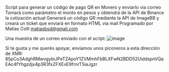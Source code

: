 Script para generar un código de pago QR en Monero y enviarlo via correo
Tomará como parámetro el monto en pesos y obtendrá de la API de Binance la cotización actual
Generará un código QR mediante la API de ImageBB y creará un ticket que enviará en formato HTML via mail
Programado por Matias Colli <matiasbsd@gmail.com>

Una muestra de un correo enviado con el script:
![image](https://github.com/matiasbsd/xmrqrpayment/assets/135914624/c009e523-4c94-498d-bc67-e09ed760b665)

Si te gusta y me querés apoyar, enviamos unos piconeros a esta dirección de XMR:
85pCo3AdghRMwvgybiJPeTZApoY1ZVMmhFbBLXFwN2BDD52UiddspnVQaEAc4fYhgzdjx4p3R3fxZFXExE9frnrT5iaJgzr
